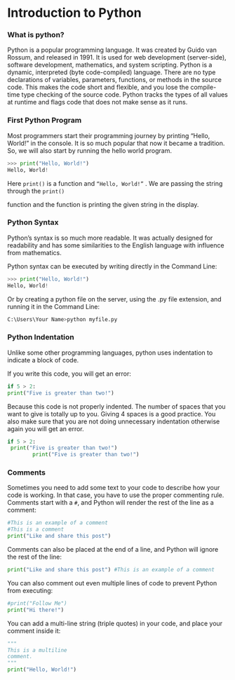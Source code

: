 # Introduction to Python

### What is python?

Python is a popular programming language. It was created by Guido van Rossum, and released in 1991. It is used for web development (server-side), software development, mathematics, and system scripting. Python is a dynamic, interpreted (byte code-compiled) language. There are no type declarations of variables, parameters, functions, or methods in the source code. This makes the code short and flexible, and you lose the compile-time type checking of the source code. Python tracks the types of all values at runtime and flags code that does not make sense as it runs.

### First Python Program

Most programmers start their programming journey by printing “Hello, World!” in the console. It is so much popular that now it became a tradition. So, we will also start by running the hello world program.

```python
>>> print("Hello, World!")
Hello, World!
```

Here `print()` is a function and `“Hello, World!”` . We are passing the string through the `print()`

function and the function is printing the given string in the display.

### Python Syntax

Python’s syntax is so much more readable. It was actually designed for readability and has some similarities to the English language with influence from mathematics.

Python syntax can be executed by writing directly in the Command Line:

```python
>>> print("Hello, World!")
Hello, World!
```

Or by creating a python file on the server, using the .py file extension, and running it in the Command Line:

```python
C:\Users\Your Name>python myfile.py
```

### Python Indentation

Unlike some other programming languages, python uses indentation to indicate a block of code.

If you write this code, you will get an error:

```python
if 5 > 2:
print("Five is greater than two!")
```

Because this code is not properly indented. The number of spaces that you want to give is totally up to you. Giving 4 spaces is a good practice. You also make sure that you are not doing unnecessary indentation otherwise again you will get an error.

```python
if 5 > 2:
 print("Five is greater than two!")
        print("Five is greater than two!")
```

### **Comments**

Sometimes you need to add some text to your code to describe how your code is working. In that case, you have to use the proper commenting rule. Comments start with a `#`, and Python will render the rest of the line as a comment:

```python
#This is an example of a comment
#This is a comment
print("Like and share this post")
```

Comments can also be placed at the end of a line, and Python will ignore the rest of the line:

```python
print("Like and share this post") #This is an example of a comment
```

You can also comment out even multiple lines of code to prevent Python from executing:

```python
#print("Follow Me")
print("Hi there!")
```

You can add a multi-line string (triple quotes) in your code, and place your comment inside it:

```python
"""
This is a multiline
comment.
"""
print("Hello, World!")
```
